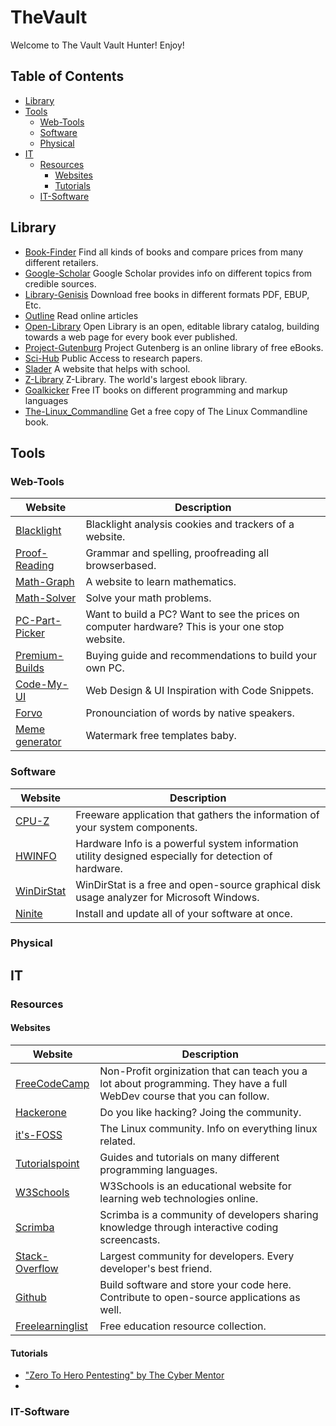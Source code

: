 # TheVault

Welcome to The Vault Vault Hunter! Enjoy!

## Table of Contents
  - [Library](#library)
  - [Tools](#tools)
    - [Web-Tools](#web-tools)
    - [Software](#software)
    - [Physical](#physical)
  - [IT](#it)
    - [Resources](#resources)
      - [Websites](#websites)
      - [Tutorials](#tutorials)
    - [IT-Software](#it-software)
  


## Library
  - [Book-Finder](https://www.bookfinder.com/) Find all kinds of books and compare prices from many different retailers.
  - [Google-Scholar](https://scholar.google.com/) Google Scholar provides info on different topics from credible sources.
  - [Library-Genisis](http://libgen.rs/) Download free books in different formats PDF, EBUP, Etc.
  - [Outline](https://outline.com/) Read online articles
  - [Open-Library](https://openlibrary.org/) Open Library is an open, editable library catalog, building towards a web page for every book ever published.
  - [Project-Gutenburg](http://www.gutenberg.org/wiki/Main_Page) Project Gutenberg is an online library of free eBooks.
  - [Sci-Hub](https://sci-hub.tw/) Public Access to research papers.
  - [Slader](https://www.slader.com/) A website that helps with school.
  - [Z-Library](https://z-lib.org/) Z-Library. The world's largest ebook library.
  - [Goalkicker](https://goalkicker.com/) Free IT books on different programming and markup languages
  - [The-Linux_Commandline](http://linuxcommand.org/) Get a free copy of The Linux Commandline book.
  

## Tools

### Web-Tools
|Website                                   |Description                               |
|------------------------------------------|------------------------------------------|
|[Blacklight](https://themarkup.org/blacklight/)| Blacklight analysis cookies and trackers of a website.|
|[Proof-Reading](https://www.paperrater.com/)| Grammar and spelling, proofreading all browserbased.|
|[Math-Graph](https://www.desmos.com/)| A website to learn mathematics.|
|[Math-Solver](https://www.mathway.com/Algebra)| Solve your math problems.|
|[PC-Part-Picker](https://pcpartpicker.com/)| Want to build a PC? Want to see the prices on computer hardware? This is your one stop website.|
|[Premium-Builds](https://premiumbuilds.com/)| Buying guide and recommendations to build your own PC.|
|[Code-My-UI](https://codemyui.com/)| Web Design & UI Inspiration with Code Snippets.|
|[Forvo](https://forvo.com/)| Pronounciation of words by native speakers.|
|[Meme generator](https://www.drmemes.com/)| Watermark free templates baby.|

  
### Software
|Website                                   |Description                               |
|------------------------------------------|------------------------------------------|
|[CPU-Z](https://www.cpuid.com/softwares/cpu-z.html)| Freeware application that gathers the information of your system components.|
|[HWINFO](https://www.hwinfo.com/)| Hardware Info is a powerful system information utility designed especially for detection of hardware.|
|[WinDirStat](https://windirstat.net)| WinDirStat is a free and open-source graphical disk usage analyzer for Microsoft Windows.|
|[Ninite](https://ninite.com/)| Install and update all of your software at once.|
  
### Physical

## IT

### Resources
#### Websites
|Website                                   |Description                               |
|------------------------------------------|------------------------------------------|
|[FreeCodeCamp](https://www.freecodecamp.org)| Non-Profit orginization that can teach you a lot about programming. They have a full WebDev course that you can follow.|
|[Hackerone](https://www.hackerone.com/)| Do you like hacking? Joing the community.|
|[it's-FOSS](https://itsfoss.com/)| The Linux community. Info on everything linux related.|
|[Tutorialspoint](https://www.tutorialspoint.com/)| Guides and tutorials on many different programming languages.|
|[W3Schools](https://www.w3schools.com/)| W3Schools is an educational website for learning web technologies online.|
|[Scrimba](https://scrimba.com/)| Scrimba is a community of developers sharing knowledge through interactive coding screencasts.|
|[Stack-Overflow](https://stackoverflow.com/)| Largest community for developers. Every developer's best friend.|
|[Github](https://github.com/)| Build software and store your code here. Contribute to open-source applications as well.|
|[Freelearninglist](https://freelearninglist.org/)| Free education resource collection.|
  
#### Tutorials
  - ["Zero To Hero Pentesting" by The Cyber Mentor](https://www.youtube.com/watch?v=qlK174d_uu8&list=PLLKT__MCUeiwBa7d7F_vN1GUwz_2TmVQj)
  - 

### IT-Software



